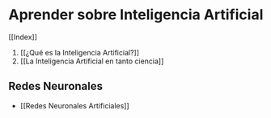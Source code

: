 # Aprender sobre Inteligencia Artificial

[[Index]]

1. [[¿Qué es la Inteligencia Artificial?]]
2. [[La Inteligencia Artificial en tanto ciencia]]

## Redes Neuronales

* [[Redes Neuronales Artificiales]]
